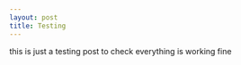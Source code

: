 ```yaml
---
layout: post
title: Testing 
---
```


this is just a testing post to check everything is working fine
